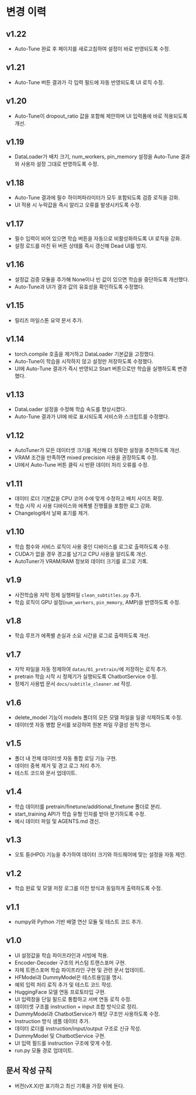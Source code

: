 # 변경 이력
## v1.22
- Auto-Tune 완료 후 페이지를 새로고침하여 설정이 바로 반영되도록 수정.

## v1.21
- Auto-Tune 버튼 결과가 각 입력 필드에 자동 반영되도록 UI 로직 수정.

## v1.20
- Auto-Tune이 dropout_ratio 값을 포함해 제안하며 UI 입력폼에 바로 적용되도록 개선.

## v1.19
- DataLoader가 배치 크기, num_workers, pin_memory 설정을
  Auto-Tune 결과와 사용자 설정 그대로 반영하도록 수정.

## v1.18
- Auto-Tune 결과에 필수 하이퍼파라미터가 모두 포함되도록 검증 로직을 강화.
- UI 적용 시 누락값을 즉시 알리고 오류를 발생시키도록 수정.

## v1.17
- 필수 입력이 비어 있으면 학습 버튼을 자동으로 비활성화하도록 UI 로직을 강화.
- 설정 로드를 마친 뒤 버튼 상태를 즉시 갱신해 Dead UI를 방지.

## v1.16
- 설정값 검증 모듈을 추가해 None이나 빈 값이 있으면 학습을 중단하도록 개선했다.
- Auto-Tune과 UI가 결과 값의 유효성을 확인하도록 수정했다.

## v1.15
- 릴리즈 마일스톤 요약 문서 추가.

## v1.14
- torch.compile 호출을 제거하고 DataLoader 기본값을 고정했다.
- Auto-Tune이 학습을 시작하지 않고 설정만 저장하도록 수정했다.
- UI에 Auto-Tune 결과가 즉시 반영되고 Start 버튼으로만 학습을 실행하도록 변경했다.

## v1.13
- DataLoader 설정을 수정해 학습 속도를 향상시켰다.
- Auto-Tune 결과가 UI에 바로 표시되도록 서비스와 스크립트를 수정했다.

## v1.12
- AutoTuner가 모든 데이터셋 크기를 계산해 더 정확한 설정을 추천하도록 개선.
- VRAM 조건을 만족하면 mixed precision 사용을 권장하도록 수정.
- UI에서 Auto-Tune 버튼 클릭 시 반환 데이터 처리 오류를 수정.

## v1.11
- 데이터 로더 기본값을 CPU 코어 수에 맞게 수정하고 배치 사이즈 확장.
- 학습 시작 시 사용 디바이스와 에폭별 진행률을 포함한 로그 강화.
- Changelog에서 날짜 표기를 제거.

## v1.10
- 학습 함수와 서비스 로직이 사용 중인 디바이스를 로그로 출력하도록 수정.
- CUDA가 없을 경우 경고를 남기고 CPU 사용을 알리도록 개선.
- AutoTuner가 VRAM/RAM 정보와 데이터 크기를 로그로 기록.

## v1.9
- 사전학습용 자막 정제 실행파일 `clean_subtitles.py` 추가.
- 학습 로직이 GPU 설정(`num_workers`, `pin_memory`, AMP)을 반영하도록 수정.

## v1.8
- 학습 루프가 에폭별 손실과 소요 시간을 로그로 출력하도록 개선.

## v1.7
- 자막 파일을 자동 정제하여 `datas/01_pretrain/`에 저장하는 로직 추가.
- pretrain 학습 시작 시 정제기가 실행되도록 ChatbotService 수정.
- 정제기 사용법 문서 `docs/subtitle_cleaner.md` 작성.

## v1.6
- delete_model 기능이 models 폴더의 모든 모델 파일을 일괄 삭제하도록 수정.
- 데이터셋 자동 병합 문서를 보강하여 원본 파일 무결성 원칙 명시.

## v1.5
- 폴더 내 전체 데이터셋 자동 통합 로딩 기능 구현.
- 데이터 중복 제거 및 경고 로그 처리 추가.
- 테스트 코드와 문서 업데이트.

## v1.4
- 학습 데이터를 pretrain/finetune/additional_finetune 폴더로 분리.
- start_training API가 학습 유형 인자를 받아 분기하도록 수정.
- 예시 데이터 파일 및 AGENTS.md 갱신.

## v1.3
- 오토 튠(HPO) 기능을 추가하여 데이터 크기와 하드웨어에 맞는 설정을 자동 제안.

## v1.2
- 학습 완료 및 모델 저장 로그를 이전 방식과 동일하게 출력하도록 수정.

## v1.1
- numpy와 Python 기반 배열 연산 모듈 및 테스트 코드 추가.

## v1.0
- UI 설정값을 학습 파이프라인과 서빙에 적용.
- Encoder-Decoder 구조의 커스텀 트랜스포머 구현.
- 자체 트랜스포머 학습 파이프라인 구현 및 관련 문서 업데이트.
- HFModel과 DummyModel은 테스트용임을 명시.
- 예외 입력 처리 로직 추가 및 테스트 코드 작성.
- HuggingFace 모델 연동 프로토타입 구현.
- UI 입력창을 단일 필드로 통합하고 서버 연동 로직 수정.
- 데이터셋 구조를 instruction + input 조합 방식으로 정리.
- DummyModel과 ChatbotService가 해당 구조만 사용하도록 수정.
- Instruction 방식 샘플 데이터 추가.
- 데이터 로더를 instruction/input/output 구조로 신규 작성.
- DummyModel 및 ChatbotService 구현.
- UI 입력 필드를 instruction 구조에 맞게 수정.
- run.py 모듈 경로 업데이트.

## 문서 작성 규칙
- 버전(vX.X)만 표기하고 최신 기록을 가장 위에 둔다.
